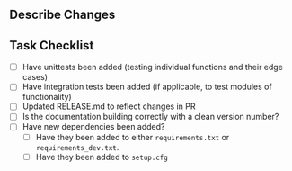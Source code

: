 Describe Changes
---

Task Checklist
----
- [ ] Have unittests been added (testing individual functions and their edge cases)
- [ ] Have integration tests been added (if applicable, to test modules of functionality)
- [ ] Updated RELEASE.md to reflect changes in PR
- [ ] Is the documentation building correctly with a clean version number?
- [ ] Have new dependencies been added?
  - [ ] Have they been added to either `requirements.txt` or `requirements_dev.txt`.
  - [ ] Have they been added to `setup.cfg`

